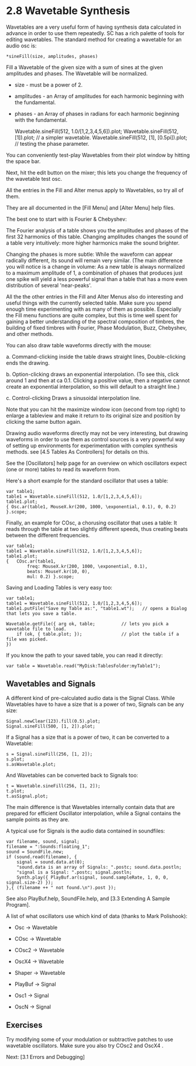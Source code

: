 # 2.8 Wavetable Synthesis

Wavetables are a very useful form of having synthesis data calculated in advance in order to use them repeatedly.  SC has a rich palette of tools for editing wavetables.  The standard method for creating a wavetable for an audio osc is:

    *sineFill(size, amplitudes, phases)

Fill a Wavetable of the given size with a sum of sines at the given amplitudes and phases.  The Wavetable will be normalized.

- size - must be a power of 2.
- amplitudes - an Array of amplitudes for each harmonic beginning with the fundamental.
- phases - an Array of phases in radians for each harmonic beginning with the fundamental.

    Wavetable.sineFill(512, 1.0/[1,2,3,4,5,6]).plot;
    Wavetable.sineFill(512, [1]).plot;			// a simpler wavetable.
    Wavetable.sineFill(512, [1], [0.5pi]).plot;		// testing the phase parameter.

You can conveniently test-play Wavetables from their plot window by hitting the space bar.

Next, hit the edit button on the mixer; this lets you change the frequency of the wavetable test osc.

All the entries in the Fill and Alter menus apply to Wavetables, so try all of them.

They are all documented in the [Fill Menu] and [Alter Menu] help files.

The best one to start with is Fourier & Chebyshev:

The Fourier analysis of a table shows you the amplitudes and phases of the first 32 harmonics of this table. Changing amplitudes changes the sound of a table very intuitively: more higher harmonics make the sound brighter.

Changing the phases is more subtle: While the waveform can appear radically different, its sound will remain very similar. (The main difference you will notice is a change in volume: As a new table is always normalized to a maximum amplitude of 1, a combination of phases that produces just one spike will yield a less powerful signal than a table that has a more even distribution of several 'near-peaks'.

All the the other entries in the Fill and Alter Menus also do interesting and useful things with the currently selected table. Make sure you spend enough time experimenting with as many of them as possible.  Especially the Fill menu functions are quite complex, but this is time well spent for gaining a better understanding of the spectral composition of timbres, the building of fixed timbres with Fourier, Phase Modulation, Buzz, Chebyshev, and other methods.

You can also draw table waveforms directly with the mouse:

a. Command-clicking inside the table draws straight lines, Double-clicking ends the drawing.

b. Option-clicking draws an exponential interpolation.  (To see this, click around 1 and then at ca 0.1.  Clicking a positive value, then a negative cannot create an exponential interpolation, so this will default to a straight line.)

c. Control-clicking Draws a sinusoidal interpolation line.

Note that you can hit the maximize window icon (second from top right) to enlarge a tableview and make it return to its original size and position by clicking the same button again.

Drawing audio waveforms directly may not be very interesting, but drawing waveforms in order to use them as control sources is a very powerful way of setting up environments for experimentation with complex synthesis methods.  see [4.5 Tables As Controllers] for details on this.

See the [Oscillators] help page for an overview on which oscillators expect (one or more) tables to read its waveform from.

Here's a short example for the standard oscillator that uses a table:

````
var table1;
table1 = Wavetable.sineFill(512, 1.0/[1,2,3,4,5,6]);
table1.plot;
{ Osc.ar(table1, MouseX.kr(200, 1000, \exponential, 0.1), 0, 0.2) }.scope;
````

Finally, an example for COsc, a chorusing oscillator that uses a table: It reads through the table at two slightly different speeds, thus creating beats between the different frequencies.

````
var table1;
table1 = Wavetable.sineFill(512, 1.0/[1,2,3,4,5,6]);
table1.plot;
{ 	COsc.ar(table1,
		freq: MouseX.kr(200, 1000, \exponential, 0.1),
		beats: MouseY.kr(10, 0),
		mul: 0.2) }.scope;
````

Saving and Loading Tables is very easy too:

````
var table1;
table1 = Wavetable.sineFill(512, 1.0/[1,2,3,4,5,6]);
table1.putFile("Save my Table as:", "table1.wt");	// opens a Dialog that lets you save a table.
````

````
Wavetable.getFile({ arg ok, table; 			// lets you pick a wavetable file to load.
	if (ok, { table.plot; });				// plot the table if a file was picked.
})
````

If you know the path to your saved table, you can read it directly:

    var table = Wavetable.read("MyDisk:TablesFolder:myTable1");

## Wavetables and Signals

A different kind of pre-calculated audio data is the Signal Class.  While Wavetables have to have a size that is a power of two, Signals can be any size:

    Signal.newClear(123).fill(0.5).plot;
    Signal.sineFill(500, [1, 2]).plot;

If a Signal has a size that is a power of two, it can be converted to a Wavetable:

    s = Signal.sineFill(256, [1, 2]);
    s.plot;
    s.asWavetable.plot;

And Wavetables can be converted back to Signals too:

    t = Wavetable.sineFill(256, [1, 2]);
    t.plot;
    t.asSignal.plot;

The main difference is that Wavetables internally contain data that are prepared for efficient Oscillator interpolation, while a Signal contains the sample points as they are.

A typical use for Signals is the audio data contained in soundfiles:

````
var filename, sound, signal;
filename = ":Sounds:floating_1";
sound = SoundFile.new;
if (sound.read(filename), {
	signal = sound.data.at(0);
	"sound.data is an array of Signals: ".postc; sound.data.postln;
	"signal is a Signal: ".postc; signal.postln;
	Synth.play({ PlayBuf.ar(signal, sound.sampleRate, 1, 0, 0, signal.size-2) });
},{ (filename ++ " not found.\n").post });
````

See also PlayBuf.help, SoundFile.help, and [3.3 Extending A Sample Program].

A list of what oscillators use which kind of data (thanks to Mark Polishook):

- Osc -> Wavetable
- COsc -> Wavetable
- COsc2 -> Wavetable
- OscX4 -> Wavetable
- Shaper -> Wavetable

- PlayBuf -> Signal
- Osc1 -> Signal
- OscN -> Signal

## Exercises

Try modifying some of your modulation or subtractive patches to use wavetable oscillators.  Make sure you also try COsc2 and OscX4 .

Next: [3.1 Errors and Debugging]

